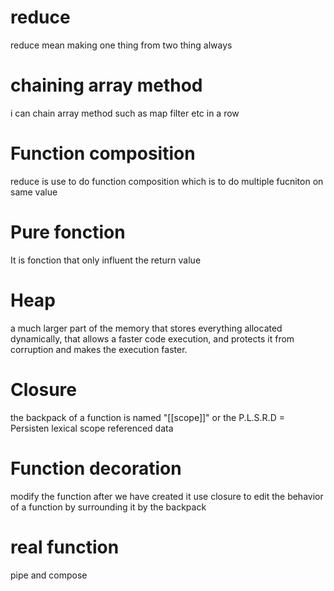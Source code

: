 # reduce
reduce mean making one thing from two thing always


# chaining array method
i can chain array method such as map filter etc in a row

# Function composition
 reduce is use to do function composition which is to do multiple fucniton on same value

# Pure fonction
It is fonction that only influent the return value

# Heap
a much larger part of the memory that stores everything allocated dynamically, that allows a faster code execution, and protects it from corruption and makes the execution faster.

# Closure
the backpack of a function is named "[[scope]]" or the P.L.S.R.D = Persisten lexical scope referenced data


# Function decoration
modify the function after we have created it
use closure to edit the behavior of a function by surrounding it by the backpack


# real function
pipe and compose
